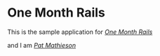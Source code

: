 # One Month Rails

This is the sample application for
[*One Month Rails*](http://onemonthrails.com)

and I am [*Pat Mathieson*](http://www.twitter.com/pmmathieson)
